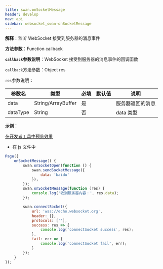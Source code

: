 ```yaml
---
title: swan.onSocketMessage
header: develop
nav: api
sidebar: websocket_swan-onSocketMessage
---
```



 

**解释**：监听 WebSocket 接受到服务器的消息事件

**方法参数**：Function callback

**`callback`参数说明**：WebSocket 接受到服务器的消息事件的回调函数

`callback`方法参数：Object res

`res`参数说明：

|参数名 |类型  |必填 | 默认值 |说明|
|---- | ---- | ---- | ----|----|
|data| String/ArrayBuffer | 是| |服务器返回的消息|
|dataType|String|否| |data 类型|

**示例**：

<a href="swanide://fragment/a22e8de4dae980a6179ade70625f9fbf1569500084816" title="在开发者工具中预览效果" target="_self">在开发者工具中预览效果</a>

* 在 js 文件中

```js
Page({
    onSocketMessage() {
        swan.onSocketOpen(function () {
            swan.sendSocketMessage({
                data: 'baidu'
            });
        });
        swan.onSocketMessage(function (res) {
            console.log('收到服务器内容：', res.data);
        });

        swan.connectSocket({
            url: 'wss://echo.websocket.org',
            header: {},
            protocols: [''],
            success: res => {
                console.log('connectSocket success', res);
            },
            fail: err => {
                console.log('connectSocket fail', err);
            }
        });
    }
});
```